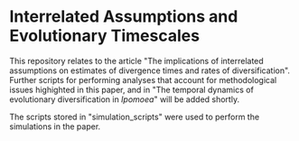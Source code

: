 # Interrelated Assumptions and Evolutionary Timescales
This repository relates to the article "The implications of interrelated assumptions on estimates of divergence times and rates of diversification". Further scripts for performing analyses that account for methodological issues highighted in this paper, and in "The temporal dynamics of evolutionary diversification in _Ipomoea_" will be added shortly.

The scripts stored in "simulation_scripts" were used to perform the simulations in the paper. 
